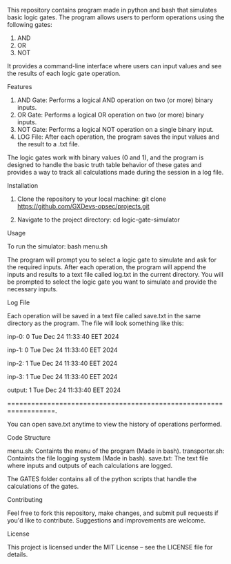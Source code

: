 This repository contains program made in python and bash that simulates basic logic gates. The program allows users to
perform operations using the following gates:
1) AND
2) OR
3) NOT

It provides a command-line interface where users can input values and see the results of each logic gate operation.

Features

1) AND Gate: Performs a logical AND operation on two (or more) binary inputs.
2) OR Gate: Performs a logical OR operation on two (or more) binary inputs.
3) NOT Gate: Performs a logical NOT operation on a single binary input.
4) LOG File: After each operation, the program saves the input values and the result to a .txt file.

The logic gates work with binary values (0 and 1), and the program is designed to handle the basic truth table
behavior of these gates and provides a way to track all calculations made during the session in a log file.

Installation

1. Clone the repository to your local machine:
git clone https://github.com/GXDevs-opsec/projects.git

2. Navigate to the project directory:
cd logic-gate-simulator

Usage

To run the simulator:
bash menu.sh

The program will prompt you to select a logic gate to simulate and ask for the required inputs. After each operation,
the program will append the inputs and results to a text file called log.txt in the current directory.
You will be prompted to select the logic gate you want to simulate and provide the necessary inputs.

Log File

Each operation will be saved in a text file called save.txt in the same directory as the program. The file will look 
something like this:

inp-0: 0 Tue Dec 24 11:33:40 EET 2024

inp-1: 0 Tue Dec 24 11:33:40 EET 2024

inp-2: 1 Tue Dec 24 11:33:40 EET 2024

inp-3: 1 Tue Dec 24 11:33:40 EET 2024

output: 1 Tue Dec 24 11:33:40 EET 2024

==================================================================.

You can open save.txt anytime to view the history of operations performed.

Code Structure

menu.sh: Containts the menu of the program (Made in bash).
transporter.sh: Containts the file logging system (Made in bash).
save.txt: The text file where inputs and outputs of each calculations are logged.

The GATES folder contains all of the python scripts that handle the calculations of the gates.

Contributing

Feel free to fork this repository, make changes, and submit pull requests if you'd like to contribute. Suggestions
and improvements are welcome.

License

This project is licensed under the MIT License – see the LICENSE file for details.
